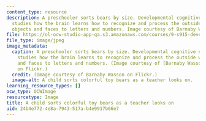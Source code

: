 ```yaml
---
content_type: resource
description: A preschooler sorts bears by size. Developmental cognitive neuroscience
  studies how the brain learns how to recognize and process the outside world from
  objects and faces to letters and numbers. Image courtesy of Barnaby Wasson on Flickr.
file: https://ol-ocw-studio-app-qa.s3.amazonaws.com/courses/9-s915-developmental-cognitive-neuroscience-spring-2012/24b4e7724e8a7943517ab4e9917b66e7_9-s915s12-th.jpg
file_type: image/jpeg
image_metadata:
  caption: A preschooler sorts bears by size. Developmental cognitive neuroscience
    studies how the brain learns to recognize and process the outside world from objects
    and faces to letters and numbers. (Image courtesy of [Barnaby Wasson](http://www.flickr.com/photos/barnabywasson/279913127/in/set-72157594345855838/)
    on Flickr.)
  credit: (Image courtesy of Barnaby Wasson on Flickr.)
  image-alt: A child sorts colorful toy bears as a teacher looks on.
learning_resource_types: []
ocw_type: OCWImage
resourcetype: Image
title: A child sorts colorful toy bears as a teacher looks on
uid: 24b4e772-4e8a-7943-517a-b4e9917b66e7
---
```

